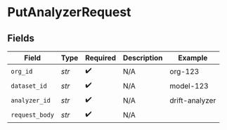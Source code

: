 # PutAnalyzerRequest


## Fields

| Field              | Type               | Required           | Description        | Example            |
| ------------------ | ------------------ | ------------------ | ------------------ | ------------------ |
| `org_id`           | *str*              | :heavy_check_mark: | N/A                | org-123            |
| `dataset_id`       | *str*              | :heavy_check_mark: | N/A                | model-123          |
| `analyzer_id`      | *str*              | :heavy_check_mark: | N/A                | drift-analyzer     |
| `request_body`     | *str*              | :heavy_check_mark: | N/A                |                    |